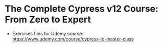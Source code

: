# The Complete Cypress v12 Course: From Zero to Expert

- Exercises files for Udemy course: https://www.udemy.com/course/cypress-io-master-class
